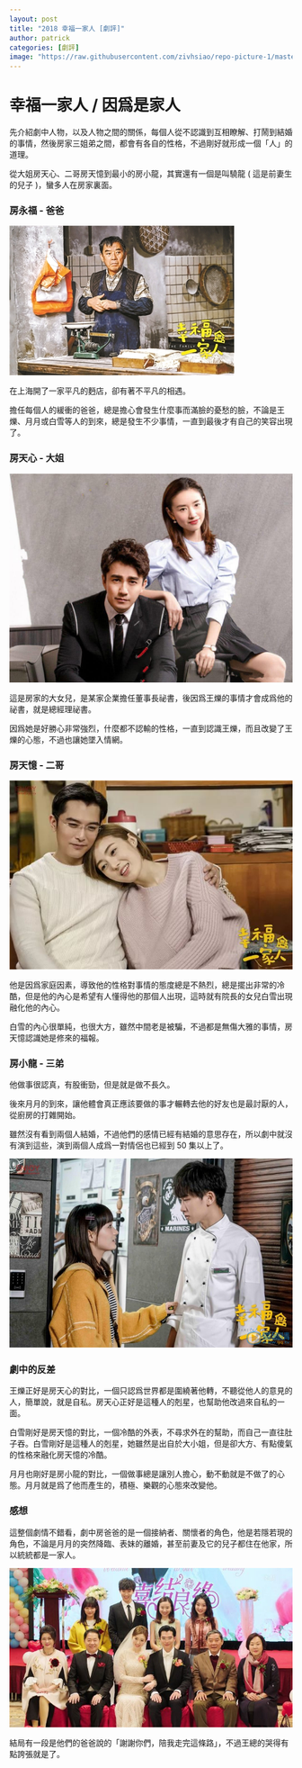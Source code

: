 ```yaml
---
layout: post
title: "2018 幸福一家人 [劇評]"
author: patrick
categories: [劇評]
image: "https://raw.githubusercontent.com/zivhsiao/repo-picture-1/master/images/video/happy_family.jpg"  
---
```


# 幸福一家人 / 因爲是家人

先介紹劇中人物，以及人物之間的關係，每個人從不認識到互相瞭解、打鬧到結婚的事情，然後房家三姐弟之間，都會有各自的性格，不過剛好就形成一個「人」的道理。

從大姐房天心、二哥房天憶到最小的房小龍，其實還有一個是叫驍龍 ( 這是前妻生的兒子 )，蠻多人在房家裏面。

### 房永福 - 爸爸

![爸爸-房永福](https://raw.githubusercontent.com/zivhsiao/repo-picture-1/master/images/video/happy_family_yong_fu.jpg)

在上海開了一家平凡的麪店，卻有著不平凡的相遇。

擔任每個人的緩衝的爸爸，總是擔心會發生什麼事而滿臉的憂愁的臉，不論是王爍、月月或白雪等人的到來，總是發生不少事情，一直到最後才有自己的笑容出現了。

### 房天心 - 大姐

![房天心以及王爍](https://raw.githubusercontent.com/zivhsiao/repo-picture-1/master/images/video/happy_family_tian_xin.jpg)

這是房家的大女兒，是某家企業擔任董事長祕書，後因爲王爍的事情才會成爲他的祕書，就是總經理祕書。

因爲她是好勝心非常強烈，什麼都不認輸的性格，一直到認識王爍，而且改變了王爍的心態，不過也讓她墜入情網。

### 房天憶 - 二哥

![房天憶以及白雪](https://raw.githubusercontent.com/zivhsiao/repo-picture-1/master/images/video/happy_family_tian_yi.jpeg)

他是因爲家庭因素，導致他的性格對事情的態度總是不熱烈，總是擺出非常的冷酷，但是他的內心是希望有人懂得他的那個人出現，這時就有院長的女兒白雪出現融化他的內心。

白雪的內心很單純，也很大方，雖然中間老是被騙，不過都是無傷大雅的事情，房天憶認識她是修來的福報。

### 房小龍 - 三弟

他做事很認真，有股衝勁，但是就是做不長久。

後來月月的到來，讓他體會真正應該要做的事才輾轉去他的好友也是最討厭的人，從廚房的打雜開始。

雖然沒有看到兩個人結婚，不過他們的感情已經有結婚的意思存在，所以劇中就沒有演到這些，演到兩個人成爲一對情侶也已經到 50 集以上了。

![房小龍以及月月](https://raw.githubusercontent.com/zivhsiao/repo-picture-1/master/images/video/happy_family_xiao_long.jpg)

### 劇中的反差

王爍正好是房天心的對比，一個只認爲世界都是圍繞著他轉，不聽從他人的意見的人，簡單說，就是自私。房天心正好是這種人的剋星，也幫助他改過來自私的一面。

白雪剛好是房天憶的對比，一個冷酷的外表，不尋求外在的幫助，而自己一直往肚子吞。白雪剛好是這種人的剋星，她雖然是出自於大小姐，但是卻大方、有點傻氣的性格來融化房天憶的冷酷。

月月也剛好是房小龍的對比，一個做事總是讓別人擔心，動不動就是不做了的心態。月月就是爲了他而產生的，積極、樂觀的心態來改變他。

### 感想

這整個劇情不錯看，劇中房爸爸的是一個接納者、關懷者的角色，他是若隱若現的角色，不論是月月的突然降臨、表妹的離婚，甚至前妻及它的兒子都住在他家，所以統統都是一家人。

![全部一起來](https://raw.githubusercontent.com/zivhsiao/repo-picture-1/master/images/video/happy_family_he_zao.jpeg)


結局有一段是他們的爸爸說的「謝謝你們，陪我走完這條路」，不過王總的哭得有點誇張就是了。